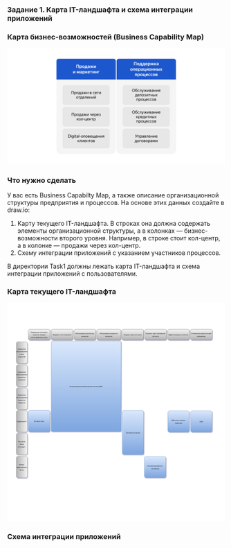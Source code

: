 ### Задание 1. Карта IT-ландшафта и схема интеграции приложений

### Карта бизнес-возможностей (Business Capability Map)
![img.png](business_capability_map.png)

### Что нужно сделать
У вас есть Business Capabilty Map, а также описание организационной структуры предприятия и процессов. На основе этих данных создайте в draw.io:
1. Карту текущего IT-ландшафта. В строках она должна содержать элементы организационной структуры, а в колонках — бизнес-возможности второго уровня. Например, в строке стоит кол-центр, а в колонке — продажи через кол-центр.
2. Схему интеграции приложений с указанием участников процессов.

В директории Task1 должны лежать карта IT-ландшафта и схема интеграции приложений с пользователями.

### Карта текущего IT-ландшафта
![it_landscape.drawio.png](it_landscape.drawio.png)

### Схема интеграции приложений
